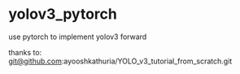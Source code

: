 # yolov3_pytorch
use pytorch to implement yolov3 forward

thanks to:
    git@github.com:ayooshkathuria/YOLO_v3_tutorial_from_scratch.git
